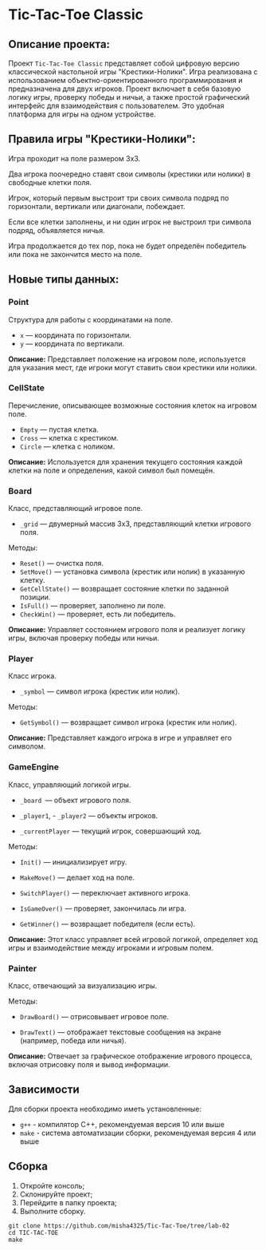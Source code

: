 # Tic-Tac-Toe Classic

## Описание проекта:

Проект `Tic-Tac-Toe Classic` представляет собой цифровую версию классической настольной игры "Крестики-Нолики". Игра реализована с использованием объектно-ориентированного программирования и предназначена для двух игроков. Проект включает в себя базовую логику игры, проверку победы и ничьи, а также простой графический интерфейс для взаимодействия с пользователем. Это удобная платформа для игры на одном устройстве.

## Правила игры "Крестики-Нолики":

Игра проходит на поле размером 3x3.

Два игрока поочередно ставят свои символы (крестики или нолики) в свободные клетки поля.

Игрок, который первым выстроит три своих символа подряд по горизонтали, вертикали или диагонали, побеждает.

Если все клетки заполнены, и ни один игрок не выстроил три символа подряд, объявляется ничья.

Игра продолжается до тех пор, пока не будет определён победитель или пока не закончится место на поле.

## Новые типы данных:

### Point

Структура для работы с координатами на поле.

- `x` — координата по горизонтали.
- `y` — координата по вертикали.

__Описание:__ Представляет положение на игровом поле, используется для указания мест, где игроки могут ставить свои крестики или нолики.

### CellState

Перечисление, описывающее возможные состояния клеток на игровом поле.

- `Empty` — пустая клетка.
- `Cross` — клетка с крестиком.
- `Circle` — клетка с ноликом.

__Описание:__ Используется для хранения текущего состояния каждой клетки на поле и определения, какой символ был помещён.

### Board

Класс, представляющий игровое поле.

- `_grid` — двумерный массив 3x3, представляющий клетки игрового поля.

Методы:

- `Reset()` — очистка поля.
- `SetMove()` — установка символа (крестик или нолик) в указанную клетку.
- `GetCellState()` — возвращает состояние клетки по заданной позиции.
- `IsFull()` — проверяет, заполнено ли поле.
- `CheckWin()` — проверяет, есть ли победитель.

__Описание:__ Управляет состоянием игрового поля и реализует логику игры, включая проверку победы или ничьи.

### Player

Класс игрока.

- `_symbol` — символ игрока (крестик или нолик).

Методы:

- `GetSymbol()` — возвращает символ игрока (крестик или нолик).

__Описание:__ Представляет каждого игрока в игре и управляет его символом.

### GameEngine

Класс, управляющий логикой игры.

- `_board `— объект игрового поля.

- `_player1`, - `_player2` — объекты игроков.

- `_currentPlayer` — текущий игрок, совершающий ход.

Методы:

- `Init()` — инициализирует игру.

- `MakeMove()` — делает ход на поле.

- `SwitchPlayer()` — переключает активного игрока.

- `IsGameOver()` — проверяет, закончилась ли игра.

- `GetWinner()` — возвращает победителя (если есть).

__Описание:__ Этот класс управляет всей игровой логикой, определяет ход игры и взаимодействие между игроками и игровым полем.

### Painter

Класс, отвечающий за визуализацию игры.

Методы:

- `DrawBoard()` — отрисовывает игровое поле.

- `DrawText()` — отображает текстовые сообщения на экране (например, победа или ничья).

__Описание:__ Отвечает за графическое отображение игрового процесса, включая отрисовку поля и вывод информации.

## Зависимости

Для сборки проекта необходимо иметь установленные:

* `g++` - компилятор С++, рекомендуемая версия 10 или выше
* `make` - система автоматизации сборки, рекомендуемая версия 4 или выше

## Сборка

1. Откройте консоль;
2. Склонируйте проект;
3. Перейдите в папку проекта;
4. Выполните сборку.

```shell
git clone https://github.com/misha4325/Tic-Tac-Toe/tree/lab-02
cd TIC-TAC-TOE
make
```